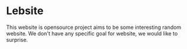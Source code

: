 # Lebsite
This website is opensource project aims to be some interesting random website. We don't have any specific goal for website, we would like to surprise. 
